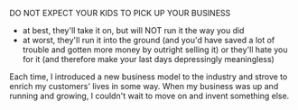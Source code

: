 
DO NOT EXPECT YOUR KIDS TO PICK UP YOUR BUSINESS
- at best, they'll take it on, but will NOT run it the way you did
- at worst, they'll run it into the ground (and you'd have saved a lot of trouble and gotten more money by outright selling it) or they'll hate you for it (and therefore make your last days depressingly meaningless)

Each time, I introduced a new business model to the industry and strove to enrich my customers' lives in some way. When my business was up and running and growing, I couldn't wait to move on and invent something else.
